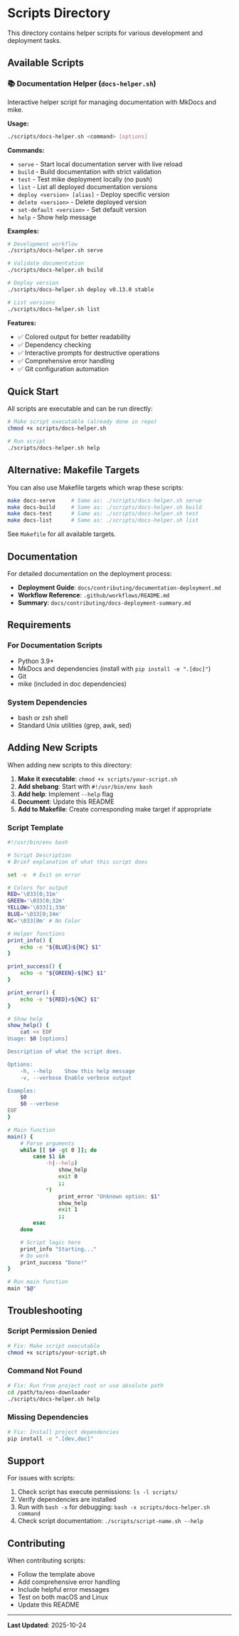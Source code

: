 # Scripts Directory

This directory contains helper scripts for various development and deployment tasks.

## Available Scripts

### 📚 Documentation Helper (`docs-helper.sh`)

Interactive helper script for managing documentation with MkDocs and mike.

**Usage:**
```bash
./scripts/docs-helper.sh <command> [options]
```

**Commands:**
- `serve` - Start local documentation server with live reload
- `build` - Build documentation with strict validation
- `test` - Test mike deployment locally (no push)
- `list` - List all deployed documentation versions
- `deploy <version> [alias]` - Deploy specific version
- `delete <version>` - Delete deployed version
- `set-default <version>` - Set default version
- `help` - Show help message

**Examples:**
```bash
# Development workflow
./scripts/docs-helper.sh serve

# Validate documentation
./scripts/docs-helper.sh build

# Deploy version
./scripts/docs-helper.sh deploy v0.13.0 stable

# List versions
./scripts/docs-helper.sh list
```

**Features:**
- ✅ Colored output for better readability
- ✅ Dependency checking
- ✅ Interactive prompts for destructive operations
- ✅ Comprehensive error handling
- ✅ Git configuration automation

## Quick Start

All scripts are executable and can be run directly:

```bash
# Make script executable (already done in repo)
chmod +x scripts/docs-helper.sh

# Run script
./scripts/docs-helper.sh help
```

## Alternative: Makefile Targets

You can also use Makefile targets which wrap these scripts:

```bash
make docs-serve     # Same as: ./scripts/docs-helper.sh serve
make docs-build     # Same as: ./scripts/docs-helper.sh build
make docs-test      # Same as: ./scripts/docs-helper.sh test
make docs-list      # Same as: ./scripts/docs-helper.sh list
```

See `Makefile` for all available targets.

## Documentation

For detailed documentation on the deployment process:
- **Deployment Guide**: `docs/contributing/documentation-deployment.md`
- **Workflow Reference**: `.github/workflows/README.md`
- **Summary**: `docs/contributing/docs-deployment-summary.md`

## Requirements

### For Documentation Scripts
- Python 3.9+
- MkDocs and dependencies (install with `pip install -e ".[doc]"`)
- Git
- mike (included in doc dependencies)

### System Dependencies
- bash or zsh shell
- Standard Unix utilities (grep, awk, sed)

## Adding New Scripts

When adding new scripts to this directory:

1. **Make it executable**: `chmod +x scripts/your-script.sh`
2. **Add shebang**: Start with `#!/usr/bin/env bash`
3. **Add help**: Implement `--help` flag
4. **Document**: Update this README
5. **Add to Makefile**: Create corresponding make target if appropriate

### Script Template

```bash
#!/usr/bin/env bash

# Script Description
# Brief explanation of what this script does

set -e  # Exit on error

# Colors for output
RED='\033[0;31m'
GREEN='\033[0;32m'
YELLOW='\033[1;33m'
BLUE='\033[0;34m'
NC='\033[0m' # No Color

# Helper functions
print_info() {
    echo -e "${BLUE}ℹ${NC} $1"
}

print_success() {
    echo -e "${GREEN}✓${NC} $1"
}

print_error() {
    echo -e "${RED}✗${NC} $1"
}

# Show help
show_help() {
    cat << EOF
Usage: $0 [options]

Description of what the script does.

Options:
    -h, --help    Show this help message
    -v, --verbose Enable verbose output

Examples:
    $0
    $0 --verbose
EOF
}

# Main function
main() {
    # Parse arguments
    while [[ $# -gt 0 ]]; do
        case $1 in
            -h|--help)
                show_help
                exit 0
                ;;
            *)
                print_error "Unknown option: $1"
                show_help
                exit 1
                ;;
        esac
    done

    # Script logic here
    print_info "Starting..."
    # Do work
    print_success "Done!"
}

# Run main function
main "$@"
```

## Troubleshooting

### Script Permission Denied
```bash
# Fix: Make script executable
chmod +x scripts/your-script.sh
```

### Command Not Found
```bash
# Fix: Run from project root or use absolute path
cd /path/to/eos-downloader
./scripts/docs-helper.sh help
```

### Missing Dependencies
```bash
# Fix: Install project dependencies
pip install -e ".[dev,doc]"
```

## Support

For issues with scripts:
1. Check script has execute permissions: `ls -l scripts/`
2. Verify dependencies are installed
3. Run with `bash -x` for debugging: `bash -x scripts/docs-helper.sh command`
4. Check script documentation: `./scripts/script-name.sh --help`

## Contributing

When contributing scripts:
- Follow the template above
- Add comprehensive error handling
- Include helpful error messages
- Test on both macOS and Linux
- Update this README

---

**Last Updated**: 2025-10-24
